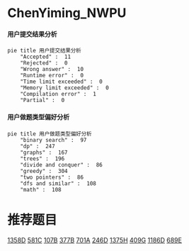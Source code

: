 # ChenYiming_NWPU

<!-- tabs:start -->



#### **用户提交结果分析**

```mermaid
pie title 用户提交结果分析
    "Accepted" :  11
    "Rejected" :  0
    "Wrong answer" :  10
    "Runtime error" :  0
    "Time limit exceeded" :  0
    "Memory limit exceeded" :  0
    "Compilation error" :  1
    "Partial" :  0
```

#### **用户做题类型偏好分析**

```mermaid
pie title 用户做题类型偏好分析
    "binary search" :  97
    "dp" :  247
    "graphs" :  167
    "trees" :  196
    "divide and conquer" :  86
    "greedy" :  304
    "two pointers" :  86
    "dfs and similar" :  108
    "math" :  108
```



<!-- tabs:end -->
# 推荐题目
[1358D](https://codeforces.com/contest/1358/problem/D)
[581C](https://codeforces.com/contest/581/problem/C)
[107B](https://codeforces.com/contest/107/problem/B)
[377B](https://codeforces.com/contest/377/problem/B)
[701A](https://codeforces.com/contest/701/problem/A)
[246D](https://codeforces.com/contest/246/problem/D)
[1375H](https://codeforces.com/contest/1375/problem/H)
[409G](https://codeforces.com/contest/409/problem/G)
[1186D](https://codeforces.com/contest/1186/problem/D)
[689E](https://codeforces.com/contest/689/problem/E)
